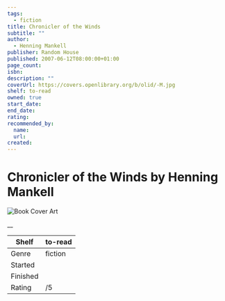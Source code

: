 ```yaml
---
tags:
  - fiction
title: Chronicler of the Winds
subtitle: ""
author:
  - Henning Mankell
publisher: Random House
published: 2007-06-12T08:00:00+01:00
page_count:
isbn:
description: ""
coverUrl: https://covers.openlibrary.org/b/olid/-M.jpg
shelf: to-read
owned: true
start_date:
end_date:
rating:
recommended_by:
  name:
  url:
created:
---
```


# Chronicler of the Winds by Henning Mankell

![Book Cover Art](https://covers.openlibrary.org/b/olid/-M.jpg)

__

| Shelf | to-read |
| --- | --- |
| Genre | fiction |
| Started |  |
| Finished |  |
| Rating | /5 |

